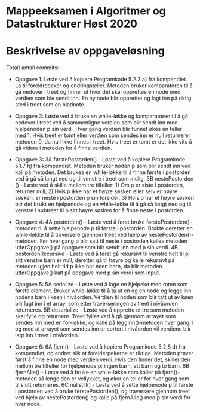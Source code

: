 # Mappeeksamen i Algoritmer og Datastrukturer Høst 2020

# Beskrivelse av oppgaveløsning
Totalt antall commits:

* Oppgave 1: 
Løste ved å kopiere Programkode 5.2.3 a) fra kompendiet. La til foreldrepeker og endringsteller. 
Metoden bruker komparatoren til å gå nedover i treet og finner ut hvor det skal opprettes en node med verdien som 
ble sendt inn. En ny node blir opprettet og lagt inn på riktig sted i treet som en bladnote.

* Oppgave 2: 
Løste ved å bruke en while-løkke og komparatoren til å gå nedover i treet ved å sammenligne verdien som blir sendt inn 
med hjelpenoden p sin verdi. Hver gang verdien blir funnet økes en teller med 1. Hvis treet er tomt eller verdien som 
sendes inn er null returnerer metoden 0, da null ikke finnes i treet. Hvis treet er tomt er det ikke vits å gå videre i 
metoden for å finne verdien.

* Oppgave 3: 
3A førstePostorden() - Løste ved å kopiere Programkode 5.1.7 h) fra kompendiet. Metoden bruker noden p som blir sendt 
inn ved kall på metoden. Det brukes en while-løkke til å finne første i postorden ved å gå så langt ned og til venstre 
i treet som mulig. 
3B nestePostorden () - Løste ved å skille mellom tre tilfeller: 1) Om p er siste i postorden, returner null, 2) Hvis p 
ikke har et høyre søsken eller selv er høyre søsken, er neste i postorden p sin forelder, 3) Hvis p har et høyre søsken 
blir det brukt en hjelpenode og en while-løkke til å gå så langt ned og til venstre i subtreet til p sitt høyre søsken 
for å finne neste i postorden.

* Oppgave 4: 
4A postorden() - Løste ved å først bruke førstePostorden()-metoden til å sette hjelpenode p til første i 
postorden. Brukte deretter en while-løkke til å traversere gjennom treet ved hjelp av nestePostorden()-metoden. Før 
hver gang p blir satt til neste i postorden kalles metoden utførOppgave() på oppgave som blir sendt inn med p sin verdi.
4B postordenRecursive - Løste ved å først gå rekursivt til venstre helt til p sitt venstre barn er null, deretter gå til
høyre og kalle rekursivt på metoden igjen helt tid p ikke har noen barn, da blir metoden utførOppgave() kalt på oppgave 
med p sin verdi som input.

* Oppgave 5:
5A serialize - Løste ved å lage en hjelpekø med roten som første element. Bruker while-løkke til å ta ut en og en node 
og legge inn nodens barn i køen i nivåorden. Verdien til noden som blir tatt ut av køen blir lagt inn i et array, som 
etter traverseringen av treet i nivåorden returneres.
5B deserialize - Løste ved å opprette et tre som metoden skal fylle og returnere. Treet fylles ved å gå gjennom arrayet 
som sendes inn med en for-løkke, og kalle på leggInn()-metoden hver gang. I og med at arrayet som sendes inn er sortert 
i nivåorden vil verdiene blir lagt inn i treet i nivåorden.

* Oppgave 6:
6A fjern() - Løste ved å kopiere Programkode 5.2.8 d) fra kompendiet, og endret slik at forelderpekerne er riktige. 
Metoden prøver først å finne en node med verdien verdi. Hvis den finner det, skiller den mellom tre tilfeller for 
hjelpenode p: ingen barn, ett barn og to barn.
6B fjernAlle() - Løste ved å bruke en while-løkke som kaller på fjern()-metoden så lenge den er vellykket, og øker en 
teller for hver gang som til slutt returneres.
6C nullstill() - Løste ved å sette hjelpenode p til første i postorden ved å bruke førstePostorden(), og traversere 
gjennom treet ved hjelp av nestePostorden() og kalle på fjernAlle() med p sin verdi for hver node.

